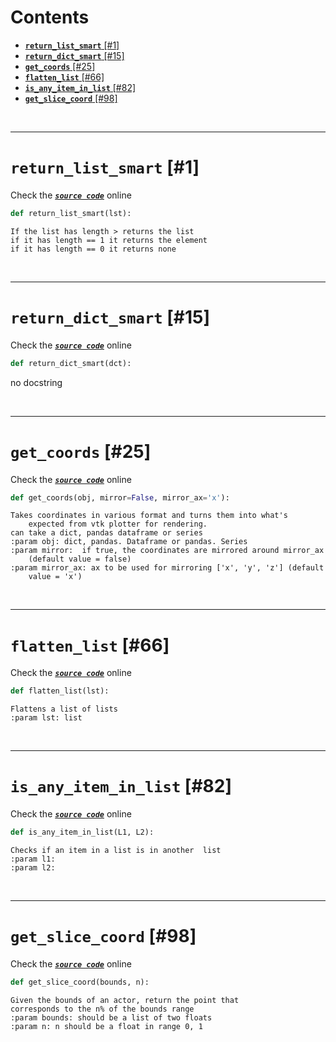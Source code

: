 



Contents
========

* [**`return_list_smart`** [#1]](#return_list_smart-1)
* [**`return_dict_smart`** [#15]](#return_dict_smart-15)
* [**`get_coords`** [#25]](#get_coords-25)
* [**`flatten_list`** [#66]](#flatten_list-66)
* [**`is_any_item_in_list`** [#82]](#is_any_item_in_list-82)
* [**`get_slice_coord`** [#98]](#get_slice_coord-98)


&nbsp;

--------
# **`return_list_smart`** [#1]
  
Check the [***``source code``***](https://github.com/BrancoLab/BrainRender/tree/brainglobeintegration/blob/master/brainrender/Utils/data_manipulation.py#L1) online

```python
def return_list_smart(lst):
```  


```text
If the list has length > returns the list
if it has length == 1 it returns the element
if it has length == 0 it returns none
```

&nbsp;

--------
# **`return_dict_smart`** [#15]
  
Check the [***``source code``***](https://github.com/BrancoLab/BrainRender/tree/brainglobeintegration/blob/master/brainrender/Utils/data_manipulation.py#L15) online

```python
def return_dict_smart(dct):
```  


no docstring

&nbsp;

--------
# **`get_coords`** [#25]
  
Check the [***``source code``***](https://github.com/BrancoLab/BrainRender/tree/brainglobeintegration/blob/master/brainrender/Utils/data_manipulation.py#L25) online

```python
def get_coords(obj, mirror=False, mirror_ax='x'):
```  


```text
Takes coordinates in various format and turns them into what's
    expected from vtk plotter for rendering.
can take a dict, pandas dataframe or series
:param obj: dict, pandas. Dataframe or pandas. Series
:param mirror:  if true, the coordinates are mirrored around mirror_ax
    (default value = false)
:param mirror_ax: ax to be used for mirroring ['x', 'y', 'z'] (default
    value = 'x')
```

&nbsp;

--------
# **`flatten_list`** [#66]
  
Check the [***``source code``***](https://github.com/BrancoLab/BrainRender/tree/brainglobeintegration/blob/master/brainrender/Utils/data_manipulation.py#L66) online

```python
def flatten_list(lst):
```  


```text
Flattens a list of lists
:param lst: list
```

&nbsp;

--------
# **`is_any_item_in_list`** [#82]
  
Check the [***``source code``***](https://github.com/BrancoLab/BrainRender/tree/brainglobeintegration/blob/master/brainrender/Utils/data_manipulation.py#L82) online

```python
def is_any_item_in_list(L1, L2):
```  


```text
Checks if an item in a list is in another  list
:param l1:
:param l2:
```

&nbsp;

--------
# **`get_slice_coord`** [#98]
  
Check the [***``source code``***](https://github.com/BrancoLab/BrainRender/tree/brainglobeintegration/blob/master/brainrender/Utils/data_manipulation.py#L98) online

```python
def get_slice_coord(bounds, n):
```  


```text
Given the bounds of an actor, return the point that
corresponds to the n% of the bounds range
:param bounds: should be a list of two floats
:param n: n should be a float in range 0, 1
```
